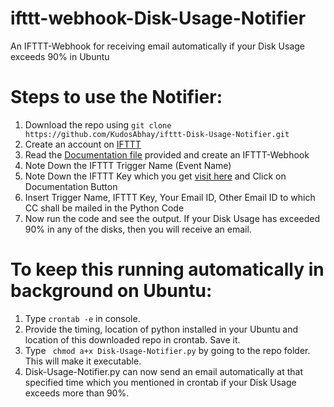 # ifttt-webhook-Disk-Usage-Notifier
An IFTTT-Webhook for receiving email automatically if your Disk Usage exceeds 90% in Ubuntu

# Steps to use the Notifier:
1.  Download the repo using ```git clone https://github.com/KudosAbhay/ifttt-Disk-Usage-Notifier.git```
2.  Create an account on [IFTTT](https://ifttt.com/)
3.  Read the [Documentation file](https://github.com/KudosAbhay/ifttt-Disk-Usage-Notifier/blob/master/Steps%20to%20make%20an%20ifttt-webhook%20to%20send%20email.txt) provided and create an IFTTT-Webhook 
4.  Note Down the IFTTT Trigger Name (Event Name)
5.  Note Down the IFTTT Key which you get [visit here](https://ifttt.com/maker_webhooks) and Click on Documentation Button
6.  Insert Trigger Name, IFTTT Key, Your Email ID, Other Email ID to which CC shall be mailed in the Python Code
7.  Now run the code and see the output. If your Disk Usage has exceeded 90% in any of the disks, then you will receive an email.



# To keep this running automatically in background on Ubuntu:
1.  Type ``` crontab -e ``` in console.
2.  Provide the timing, location of python installed in your Ubuntu and location of this downloaded repo in crontab. Save it.
3.  Type ``` chmod a+x Disk-Usage-Notifier.py``` by going to the repo folder. This will make it executable.
4.  Disk-Usage-Notifier.py can now send an email automatically at that specified time which you mentioned in crontab if your Disk Usage exceeds more than 90%.



